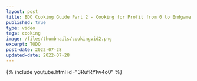 ```yaml
---
layout: post
title: BDO Cooking Guide Part 2 - Cooking for Profit from 0 to Endgame Mastery
published: true
type: video
tags: cooking
image: /files/thumbnails/cookingvid2.png
excerpt: TODO
post-date: 2022-07-28
updated-date: 2022-07-28
---
```



{% include youtube.html id="3RufRYIw4o0" %}
